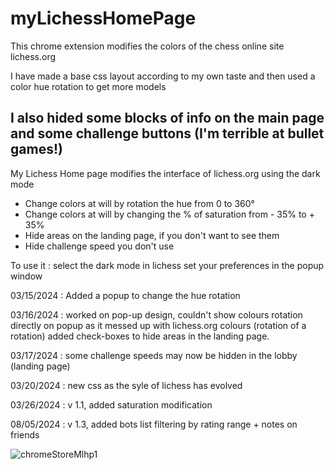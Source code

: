 # myLichessHomePage
This chrome extension modifies the colors of the chess online site lichess.org

I have made a base css layout according to my own taste
and then used a color hue rotation to get more models

I also hided some blocks of info on the main page and some challenge buttons (I'm terrible at bullet games!)
----
My Lichess Home page modifies the interface of lichess.org using the dark mode
- Change colors at will by rotation the hue from 0 to 360°
- Change colors at will by changing the % of saturation from - 35% to + 35%
- Hide areas on the landing page, if you don't want to see them
- Hide challenge speed you don't use

To use it : select the dark mode in lichess 
set your preferences in the popup window

03/15/2024 : Added a popup to change the hue rotation 

03/16/2024 : worked on pop-up design, couldn't show colours rotation directly on popup as it messed up with lichess.org colours (rotation of a rotation) added check-boxes to hide areas in the landing page.

03/17/2024 : some challenge speeds may now be hidden in the lobby (landing page)

03/20/2024 : new css as the syle of lichess has evolved

03/26/2024 : v 1.1, added saturation modification 

08/05/2024 : v 1.3, added bots list filtering by rating range + notes on friends

![chromeStoreMlhp1](https://github.com/PhilippeMarcMeyer/myLichessHomePage/assets/2178299/19683570-52c8-447f-acfe-6ce31365d7f1)
